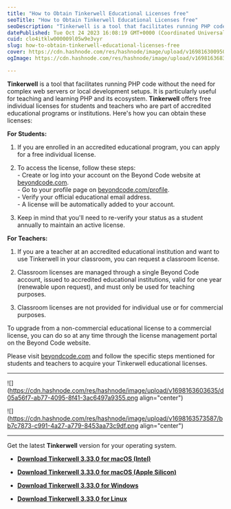 ```yaml
---
title: "How to Obtain Tinkerwell Educational Licenses free"
seoTitle: "How to Obtain Tinkerwell Educational Licenses free"
seoDescription: "Tinkerwell is a tool that facilitates running PHP code without the need for complex web servers or local development setups. It is particularly useful for t"
datePublished: Tue Oct 24 2023 16:08:19 GMT+0000 (Coordinated Universal Time)
cuid: clo4itklw000009l05w9e3vyr
slug: how-to-obtain-tinkerwell-educational-licenses-free
cover: https://cdn.hashnode.com/res/hashnode/image/upload/v1698163009508/dfd8d931-c688-4781-8346-2c86bbd9b731.jpeg
ogImage: https://cdn.hashnode.com/res/hashnode/image/upload/v1698163683407/7abb7d9c-1bc7-4697-9f57-419180032de8.jpeg

---
```


**Tinkerwell** is a tool that facilitates running PHP code without the need for complex web servers or local development setups. It is particularly useful for teaching and learning PHP and its ecosystem. **Tinkerwell** offers free individual licenses for students and teachers who are part of accredited educational programs or institutions. Here's how you can obtain these licenses:

**For Students:**

1. If you are enrolled in an accredited educational program, you can apply for a free individual license.
    
2. To access the license, follow these steps:  
    \- Create or log into your account on the Beyond Code website at [beyondcode.com](http://beyondcode.com).  
    \- Go to your profile page on [beyondcode.com/profile](http://beyondcode.com/profile).  
    \- Verify your official educational email address.  
    \- A license will be automatically added to your account.
    
3. Keep in mind that you'll need to re-verify your status as a student annually to maintain an active license.
    

**For Teachers:**

1. If you are a teacher at an accredited educational institution and want to use Tinkerwell in your classroom, you can request a classroom license.
    
2. Classroom licenses are managed through a single Beyond Code account, issued to accredited educational institutions, valid for one year (renewable upon request), and must only be used for teaching purposes.
    
3. Classroom licenses are not provided for individual use or for commercial purposes.
    

To upgrade from a non-commercial educational license to a commercial license, you can do so at any time through the license management portal on the Beyond Code website.

Please visit [beyondcode.com](http://beyondcode.com) and follow the specific steps mentioned for students and teachers to acquire your Tinkerwell educational licenses.

---

![](https://cdn.hashnode.com/res/hashnode/image/upload/v1698163603635/d05a56f7-ab77-4095-8f41-3ac6497a9355.png align="center")

![](https://cdn.hashnode.com/res/hashnode/image/upload/v1698163573587/bb7c7873-c991-4a27-a779-8453aa73c9df.png align="center")

---

Get the latest **Tinkerwell** version for your operating system.

* [**Download Tinkerwell 3.33.0 for macOS (Intel)**](https://download.tinkerwell.app/tinkerwell/Tinkerwell-3.33.0.dmg)
    
* [**Download Tinkerwell 3.33.0 for macOS (Apple Silicon)**](https://download.tinkerwell.app/tinkerwell/Tinkerwell-3.33.0-arm64.dmg)
    
* [**Download Tinkerwell 3.33.0 for Windows**](https://download.tinkerwell.app/tinkerwell/Tinkerwell%20Setup%203.33.0.exe)
    
* [**Download Tinkerwell 3.33.0 for Linux**](https://download.tinkerwell.app/tinkerwell/Tinkerwell-3.33.0.AppImage)
